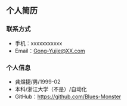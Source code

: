 
## 个人简历
### 联系方式
 - 手机：xxxxxxxxxxx
 - Email：Gong-Yujie@XX.com

### 个人信息
 - 龚煜捷/男/1999-02
 - 本科/浙江大学（不是）/自动化
 - GitHub：https://github.com/Blues-Monster
